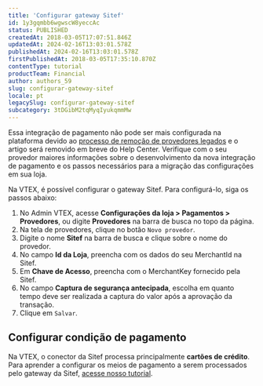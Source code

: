 ```yaml
---
title: 'Configurar gateway Sitef'
id: 1y3gqmbb6wgwscW8yeccAc
status: PUBLISHED
createdAt: 2018-03-05T17:07:51.846Z
updatedAt: 2024-02-16T13:03:01.578Z
publishedAt: 2024-02-16T13:03:01.578Z
firstPublishedAt: 2018-03-05T17:35:10.870Z
contentType: tutorial
productTeam: Financial
author: authors_59
slug: configurar-gateway-sitef
locale: pt
legacySlug: configurar-gateway-sitef
subcategory: 3tDGibM2tqMyqIyukqmmMw
---
```


<div class="alert alert-danger">Essa integração de pagamento não pode ser mais configurada na plataforma devido ao <a href="https://help.vtex.com/pt/announcements/conectores-legados-de-pagamentos-serao-descontinuados-em-2024--4R5YIjUu1IWkiOHzXtQU14">processo de remoção de provedores legados</a> e o artigo será removido em breve do Help Center. Verifique com o seu provedor maiores informações sobre o desenvolvimento da nova integração de pagamento e os passos necessários para a migração das configurações em sua loja.</div>

Na VTEX, é possível configurar o gateway Sitef. Para configurá-lo, siga os passos abaixo:

1. No Admin VTEX, acesse __Configurações da loja > Pagamentos > Provedores__, ou digite __Provedores__ na barra de busca no topo da página.
2. Na tela de provedores, clique no botão `Novo provedor`.
3. Digite o nome __Sitef__ na barra de busca e clique sobre o nome do provedor.
4. No campo __Id da Loja__, preencha com os dados do seu MerchantId na Sitef.
5. Em __Chave de Acesso__, preencha com o MerchantKey fornecido pela Sitef.
6. No campo __Captura de segurança antecipada__, escolha em quanto tempo deve ser realizada a captura do valor após a aprovação da transação.
7. Clique em `Salvar`.

## Configurar condição de pagamento

Na VTEX, o conector da Sitef processa principalmente __cartões de crédito__. Para aprender a configurar os meios de pagamento a serem processados pelo gateway da Sitef, [acesse nosso tutorial](/pt/tutorial/condicoes-de-pagamento).
